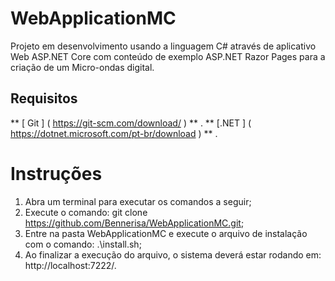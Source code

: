 # **WebApplicationMC**
Projeto em desenvolvimento usando a linguagem C# através de aplicativo Web ASP.NET Core com conteúdo de exemplo ASP.NET Razor Pages para a criação de um Micro-ondas digital.

## Requisitos
** [ Git ] ( https://git-scm.com/download/ ) ** .
** [.NET ] ( https://dotnet.microsoft.com/pt-br/download ) ** .

# Instruções
1. Abra um terminal para executar os comandos a seguir;
2. Execute o comando: git clone https://github.com/Bennerisa/WebApplicationMC.git;
3. Entre na pasta WebApplicationMC e execute o arquivo de instalação com o comando: .\install.sh;
4. Ao finalizar a execução do arquivo, o sistema deverá estar rodando em: http://localhost:7222/.
